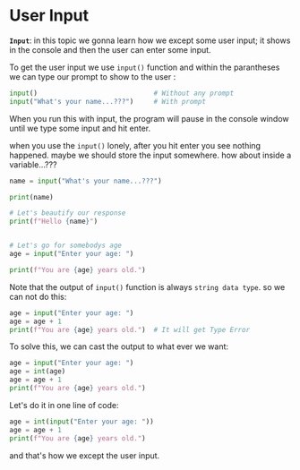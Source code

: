 # User Input

**`Input`**: in this topic we gonna learn how we except some user input; it shows in the console and then the user can enter some input.

To get the user input we use `input()` function and within the parantheses we can type our prompt to show to the user :

```python
input()                             # Without any prompt
input("What's your name...???")     # With prompt
```

When you run this with input, the program will pause in the console window until we type some input and hit enter.

when you use the `input()` lonely, after you hit enter you see nothing happened. maybe we should store the input somewhere. how about inside a variable...???

```python
name = input("What's your name...???")

print(name)

# Let's beautify our response
print(f"Hello {name}")


# Let's go for somebodys age
age = input("Enter your age: ")

print(f"You are {age} years old.")
```

Note that the output of `input()` function is always `string data type`. so we can not do this:
```python
age = input("Enter your age: ")
age = age + 1  
print(f"You are {age} years old.")  # It will get Type Error
```
To solve this, we can cast the output to what ever we want:
```python
age = input("Enter your age: ")
age = int(age)
age = age + 1  
print(f"You are {age} years old.")
```

Let's do it in one line of code:
```python
age = int(input("Enter your age: "))
age = age + 1  
print(f"You are {age} years old.")
```

and that's how we except the user input.
